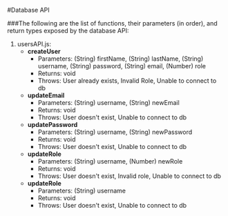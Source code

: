 #Database API

###The following are the list of functions, their parameters (in order), and return types exposed by the database API:

1. usersAPI.js:
	* **createUser**
		* Parameters: (String) firstName, (String) lastName, (String) username, (String) password, (String) email, (Number) role
		* Returns: void
		* Throws: User already exists, Invalid Role, Unable to connect to db
	* **updateEmail**
		* Parameters: (String) username, (String) newEmail
		* Returns: void
		* Throws: User doesn't exist, Unable to connect to db
	* **updatePassword**
		* Parameters: (String) username, (String) newPassword
		* Returns: void
		* Throws: User doesn't exist, Unable to connect to db
	* **updateRole**
		* Parameters: (String) username, (Number) newRole
		* Returns: void
		* Throws: User doesn't exist, Invalid role, Unable to connect to db
	* **updateRole**
		* Parameters: (String) username
		* Returns: void
		* Throws: User doesn't exist, Unable to connect to db